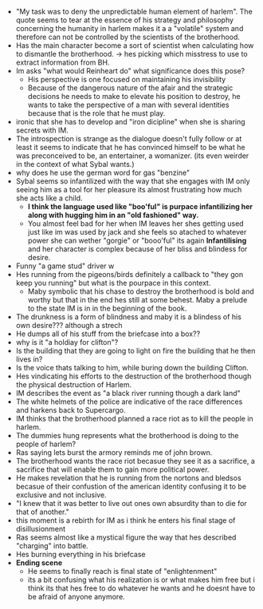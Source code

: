 - "My task was to deny the unpredictable human element of harlem". The quote seems to tear at the essence of his strategy and philosophy concerning the humanity in harlem makes it a a "volatile" system and therefore can not be controlled by the scientists of the brotherhood.
- Has the main character become a sort of scientist when calculating how to dismantle the brotherhood. $\rightarrow$ hes picking which misstress to use to extract information from BH.
- Im asks "what would Reinheart do" what significance does this pose?
	- His perspective is one focused on maintaining his invisibility
	- Because of the dangerous nature of the afair and the strategic decisions he needs to make to elevate his position to destroy, he wants to take the perspective of a man with several identities because that is the role that he must play.
- ironic that she has to develop and "iron dicipline" when she is sharing secrets with IM.
- The introspection is strange as the dialogue doesn't fully follow or at least it seems to indicate that he has convinced himself to be what he was preconceived to be, an entertainer, a womanizer. (its even weirder in the context of what Sybal wants.)
- why does he use the german word for gas "benzine"
- Sybal seems so infantilized with the way that she engages with IM only seeing him as a tool for her pleasure its almost frustrating how much she acts like a child.  
	- **I think the language used like "boo'ful" is purpace infantilizing her along with hugging him in an "old fashioned" way.**
	- You almost feel bad for her when IM leaves her shes getting used just like im was used by jack and she feels so atached to whatever power she can wether "gorgie" or "booo'ful" its again **Infantilising** and her character is complex because of her bliss and blindess for desire.
- Funny "a game stud" driver w
- Hes running from the pigeons/birds definitely a callback to "they gon keep you running" but what is the pourpace in this context. 
	- Maby symbolic that his chase to destroy the brotherhood is bold and worthy but that in the end hes still at some behest. Maby a prelude to the state IM is in in the beginning of the book.
- The drunkness is a form of blindness and maby it is a blindess of his own desire??? although a strech
- He dumps all of his stuff from the briefcase into a box??
- why is it "a holdiay for clifton"?
- Is the building that they are going to light on fire the building that he then lives in?
- Is the voice thats talking to him, while buring down the building Clifton.
- Hes vindicating his efforts to the destruction of the brotherhood though the physical destruction of Harlem.
- IM describes the event as  "a black river running though a dark land"
- The white helmets of the police are indicative of the race differences and harkens back to Supercargo.
- IM thinks that the brotherhood planned a race riot as to kill the people in harlem.
- The dummies hung represents what the brotherhood is doing to the people of harlem?
- Ras saying lets burst the armory reminds me of john brown.
- The brotherhood wants the race riot becasue they see it as a sacrifice, a sacrifice that will enable them to gain more political power.
- He makes revelation that he is running from the nortons and bledsos becasue of their confustion of the american identity confusing it to be exclusive and not inclusive.
- "I knew that it was better to live out ones own absurdity than to die for that of another."
- this moment is a rebirth for IM as i think he enters his final stage of disillusionment
- Ras seems almost like a mystical figure the way that hes described "charging" into battle.
- Hes burning everything in his briefcase
- **Ending scene**
	- He seems to finally reach is final state of "enlightenment"
	- its a bit confusing what his realization is or what makes him free but i think its that hes free to do whatever he wants and he doesnt have to be afraid of anyone anymore. 